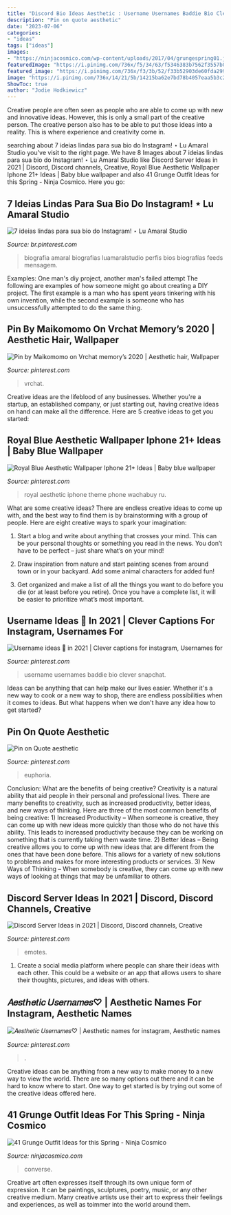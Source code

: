 ```yaml
---
title: "Discord Bio Ideas Aesthetic : Username Usernames Baddie Bio Clever Snapchat"
description: "Pin on quote aesthetic"
date: "2023-07-06"
categories:
- "ideas"
tags: ["ideas"]
images:
- "https://ninjacosmico.com/wp-content/uploads/2017/04/grungespring01.jpg"
featuredImage: "https://i.pinimg.com/736x/f5/34/63/f5346383b7562f3557b08f5a91402fb6.jpg"
featured_image: "https://i.pinimg.com/736x/f3/3b/52/f33b52903de60fda29906f2cccbb3e88.jpg"
image: "https://i.pinimg.com/736x/14/21/5b/14215ba62e7bd78b4057eaa5b3c27bac.jpg"
ShowToc: true
author: "Jodie Hodkiewicz"
---
```



Creative people are often seen as people who are able to come up with new and innovative ideas. However, this is only a small part of the creative person. The creative person also has to be able to put those ideas into a reality. This is where experience and creativity come in.

	

		
searching about 7 ideias lindas para sua bio do Instagram! ⋆ Lu Amaral Studio you've visit to the right page. We have 8 Images about 7 ideias lindas para sua bio do Instagram! ⋆ Lu Amaral Studio like Discord Server Ideas in 2021 | Discord, Discord channels, Creative, Royal Blue Aesthetic Wallpaper Iphone 21+ Ideas | Baby blue wallpaper and also 41 Grunge Outfit Ideas for this Spring - Ninja Cosmico. Here you go:
		
    
## 7 Ideias Lindas Para Sua Bio Do Instagram! ⋆ Lu Amaral Studio

<img loading=lazy src="https://i.pinimg.com/736x/14/21/5b/14215ba62e7bd78b4057eaa5b3c27bac.jpg" onerror="this.onerror=null;this.src='https://tse4.mm.bing.net/th?id=OIP.X4SSSwuTeh9HEj3GwSlJeAHaLH&amp;pid=15.1';" alt="7 ideias lindas para sua bio do Instagram! ⋆ Lu Amaral Studio">

_Source: br.pinterest.com_

>biografia amaral biografias luamaralstudio perfis bios biografías feeds mensagem. 

	

Examples: One man's diy project, another man's failed attempt
The following are examples of how someone might go about creating a DIY project. The first example is a man who has spent years tinkering with his own invention, while the second example is someone who has unsuccessfully attempted to do the same thing.

    
## Pin By Maikomomo On Vrchat Memory’s 2020 | Aesthetic Hair, Wallpaper

<img loading=lazy src="https://i.pinimg.com/736x/fc/4c/f8/fc4cf80bb68670bf0a210902b20e1994.jpg" onerror="this.onerror=null;this.src='https://tse4.mm.bing.net/th?id=OIP.ySJkBpar9f3BrJrtsjxbkwHaEK&amp;pid=15.1';" alt="Pin by Maikomomo on Vrchat memory’s 2020 | Aesthetic hair, Wallpaper">

_Source: pinterest.com_

>vrchat. 

	

Creative ideas are the lifeblood of any businesses. Whether you're a startup, an established company, or just starting out, having creative ideas on hand can make all the difference. Here are 5 creative ideas to get you started: 

    
## Royal Blue Aesthetic Wallpaper Iphone 21+ Ideas | Baby Blue Wallpaper

<img loading=lazy src="https://i.pinimg.com/736x/c6/d6/87/c6d68723abb7c9e8490cef8f8d746c71.jpg" onerror="this.onerror=null;this.src='https://tse2.mm.bing.net/th?id=OIP.mjh89f8i1owBrn0FHiv4NgAAAA&amp;pid=15.1';" alt="Royal Blue Aesthetic Wallpaper Iphone 21+ Ideas | Baby blue wallpaper">

_Source: pinterest.com_

>royal aesthetic iphone theme phone wachabuy ru. 

	

What are some creative ideas?
There are endless creative ideas to come up with, and the best way to find them is by brainstorming with a group of people. Here are eight creative ways to spark your imagination: 
1. Start a blog and write about anything that crosses your mind. This can be your personal thoughts or something you read in the news. You don’t have to be perfect – just share what’s on your mind!

2. Draw inspiration from nature and start painting scenes from around town or in your backyard. Add some animal characters for added fun!

3. Get organized and make a list of all the things you want to do before you die (or at least before you retire). Once you have a complete list, it will be easier to prioritize what’s most important.

    
## Username Ideas 💛 In 2021 | Clever Captions For Instagram, Usernames For

<img loading=lazy src="https://i.pinimg.com/736x/f3/3b/52/f33b52903de60fda29906f2cccbb3e88.jpg" onerror="this.onerror=null;this.src='https://tse1.mm.bing.net/th?id=OIP.UmPgeLQ3aWBmlVd-g7SgxwHaHx&amp;pid=15.1';" alt="Username ideas 💛 in 2021 | Clever captions for instagram, Usernames for">

_Source: pinterest.com_

>username usernames baddie bio clever snapchat. 

	

Ideas can be anything that can help make our lives easier. Whether it's a new way to cook or a new way to shop, there are endless possibilities when it comes to ideas. But what happens when we don't have any idea how to get started? 

    
## Pin On Quote Aesthetic

<img loading=lazy src="https://i.pinimg.com/736x/d1/e0/fa/d1e0fa3504f41b81ad3d348d299896aa.jpg" onerror="this.onerror=null;this.src='https://tse2.mm.bing.net/th?id=OIP.fJWD9vdZ2B6XoyJmV15Z0AHaNK&amp;pid=15.1';" alt="Pin on Quote aesthetic">

_Source: pinterest.com_

>euphoria. 

	

Conclusion: What are the benefits of being creative?
Creativity is a natural ability that aid people in their personal and professional lives. There are many benefits to creativity, such as increased productivity, better ideas, and new ways of thinking. Here are three of the most common benefits of being creative: 1) Increased Productivity – When someone is creative, they can come up with new ideas more quickly than those who do not have this ability. This leads to increased productivity because they can be working on something that is currently taking them waste time. 2) Better Ideas – Being creative allows you to come up with new ideas that are different from the ones that have been done before. This allows for a variety of new solutions to problems and makes for more interesting products or services. 3) New Ways of Thinking – When somebody is creative, they can come up with new ways of looking at things that may be unfamiliar to others.

    
## Discord Server Ideas In 2021 | Discord, Discord Channels, Creative

<img loading=lazy src="https://i.pinimg.com/736x/f5/34/63/f5346383b7562f3557b08f5a91402fb6.jpg" onerror="this.onerror=null;this.src='https://tse2.mm.bing.net/th?id=OIP.tH31hXy1LT_LDRTl7jZrpQAAAA&amp;pid=15.1';" alt="Discord Server Ideas in 2021 | Discord, Discord channels, Creative">

_Source: pinterest.com_

>emotes. 

	

1. Create a social media platform where people can share their ideas with each other. This could be a website or an app that allows users to share their thoughts, pictures, and ideas with others. 

    
## 𝐴𝑒𝑠𝑡ℎ𝑒𝑡𝑖𝑐 𝑈𝑠𝑒𝑟𝑛𝑎𝑚𝑒𝑠♡ | Aesthetic Names For Instagram, Aesthetic Names

<img loading=lazy src="https://i.pinimg.com/736x/f3/cb/bb/f3cbbb1b9d244d9293ec8e911e19317b.jpg" onerror="this.onerror=null;this.src='https://tse2.mm.bing.net/th?id=OIP.vOuyArJz90VtOjKtYBKYBAHaO0&amp;pid=15.1';" alt="𝐴𝑒𝑠𝑡ℎ𝑒𝑡𝑖𝑐 𝑈𝑠𝑒𝑟𝑛𝑎𝑚𝑒𝑠♡ | Aesthetic names for instagram, Aesthetic names">

_Source: pinterest.com_

>. 

	

Creative ideas can be anything from a new way to make money to a new way to view the world. There are so many options out there and it can be hard to know where to start. One way to get started is by trying out some of the creative ideas offered here.

    
## 41 Grunge Outfit Ideas For This Spring - Ninja Cosmico

<img loading=lazy src="https://ninjacosmico.com/wp-content/uploads/2017/04/grungespring01.jpg" onerror="this.onerror=null;this.src='https://tse3.mm.bing.net/th?id=OIP.u4cuchRh-_hujtia-L1gUAHaMP&amp;pid=15.1';" alt="41 Grunge Outfit Ideas for this Spring - Ninja Cosmico">

_Source: ninjacosmico.com_

>converse. 

	

Creative art often expresses itself through its own unique form of expression. It can be paintings, sculptures, poetry, music, or any other creative medium. Many creative artists use their art to express their feelings and experiences, as well as toimmer into the world around them.


